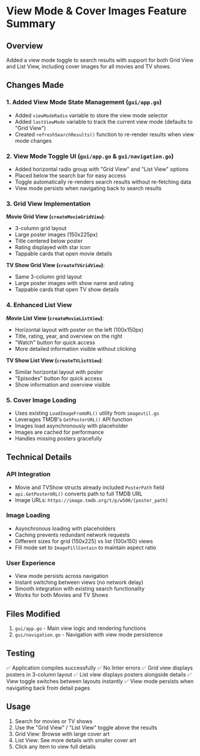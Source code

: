 # View Mode & Cover Images Feature Summary

## Overview
Added a view mode toggle to search results with support for both Grid View and List View, including cover images for all movies and TV shows.

## Changes Made

### 1. Added View Mode State Management (`gui/app.go`)
- Added `viewModeRadio` variable to store the view mode selector
- Added `lastViewMode` variable to track the current view mode (defaults to "Grid View")
- Created `refreshSearchResults()` function to re-render results when view mode changes

### 2. View Mode Toggle UI (`gui/app.go` & `gui/navigation.go`)
- Added horizontal radio group with "Grid View" and "List View" options
- Placed below the search bar for easy access
- Toggle automatically re-renders search results without re-fetching data
- View mode persists when navigating back to search results

### 3. Grid View Implementation
**Movie Grid View (`createMovieGridView`)**:
- 3-column grid layout
- Large poster images (150x225px)
- Title centered below poster
- Rating displayed with star icon
- Tappable cards that open movie details

**TV Show Grid View (`createTVGridView`)**:
- Same 3-column grid layout
- Large poster images with show name and rating
- Tappable cards that open TV show details

### 4. Enhanced List View
**Movie List View (`createMovieListView`)**:
- Horizontal layout with poster on the left (100x150px)
- Title, rating, year, and overview on the right
- "Watch" button for quick access
- More detailed information visible without clicking

**TV Show List View (`createTVListView`)**:
- Similar horizontal layout with poster
- "Episodes" button for quick access
- Show information and overview visible

### 5. Cover Image Loading
- Uses existing `LoadImageFromURL()` utility from `imageutil.go`
- Leverages TMDB's `GetPosterURL()` API function
- Images load asynchronously with placeholder
- Images are cached for performance
- Handles missing posters gracefully

## Technical Details

### API Integration
- Movie and TVShow structs already included `PosterPath` field
- `api.GetPosterURL()` converts path to full TMDB URL
- Image URLs: `https://image.tmdb.org/t/p/w500/[poster_path]`

### Image Loading
- Asynchronous loading with placeholders
- Caching prevents redundant network requests
- Different sizes for grid (150x225) vs list (100x150) views
- Fill mode set to `ImageFillContain` to maintain aspect ratio

### User Experience
- View mode persists across navigation
- Instant switching between views (no network delay)
- Smooth integration with existing search functionality
- Works for both Movies and TV Shows

## Files Modified
1. `gui/app.go` - Main view logic and rendering functions
2. `gui/navigation.go` - Navigation with view mode persistence

## Testing
✅ Application compiles successfully
✅ No linter errors
✅ Grid view displays posters in 3-column layout
✅ List view displays posters alongside details
✅ View toggle switches between layouts instantly
✅ View mode persists when navigating back from detail pages

## Usage
1. Search for movies or TV shows
2. Use the "Grid View" / "List View" toggle above the results
3. Grid View: Browse with large cover art
4. List View: See more details with smaller cover art
5. Click any item to view full details

